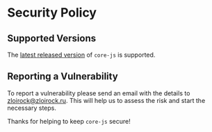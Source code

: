 # Security Policy

## Supported Versions

The [latest released version](https://github.com/zloirock/core-js/releases) of `core-js` is supported.

## Reporting a Vulnerability

To report a vulnerability please send an email with the details to zloirock@zloirock.ru.
This will help us to assess the risk and start the necessary steps.

Thanks for helping to keep `core-js` secure!
